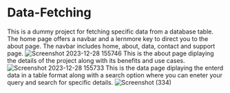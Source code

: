 # Data-Fetching
This is a dummy project for fetching specific data from a database table.
The home page offers a navbar and a lernmore key to direct you to the about page. The navbar includes home, about, data, contact and support page.
![Screenshot 2023-12-28 155746](https://github.com/AryaParikh/Data-Fetching/assets/78726372/72b1e0a9-ce1b-4e90-8a72-321ca8f1acc1)
This is the about page diplaying the details of the project along with its benefits and use cases.
![Screenshot 2023-12-28 155733](https://github.com/AryaParikh/Data-Fetching/assets/78726372/633ef9d0-e3ed-4e10-b6b1-06e4a6271cf0)
This is the data page diplaying the enterd data in a table format along with a search option where you can eneter your query and search for specific details.
![Screenshot (334)](https://github.com/AryaParikh/Data-Fetching/assets/78726372/7eb13bcf-1add-416e-bbbf-79ee12b6c1ed)

